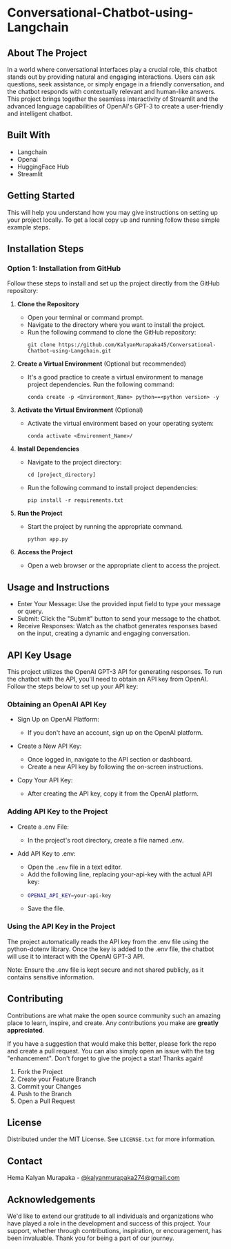 # Conversational-Chatbot-using-Langchain


## About The Project

In a world where conversational interfaces play a crucial role, this chatbot stands out by providing natural and engaging interactions. Users can ask questions, seek assistance, or simply engage in a friendly conversation, and the chatbot responds with contextually relevant and human-like answers. This project brings together the seamless interactivity of Streamlit and the advanced language capabilities of OpenAI's GPT-3 to create a user-friendly and intelligent chatbot.

## Built With

 - Langchain
 - Openai
 - HuggingFace Hub
 - Streamlit

## Getting Started

This will help you understand how you may give instructions on setting up your project locally.
To get a local copy up and running follow these simple example steps.

## Installation Steps

### Option 1: Installation from GitHub

Follow these steps to install and set up the project directly from the GitHub repository:

1. **Clone the Repository**
   - Open your terminal or command prompt.
   - Navigate to the directory where you want to install the project.
   - Run the following command to clone the GitHub repository:
     ```
     git clone https://github.com/KalyanMurapaka45/Conversational-Chatbot-using-Langchain.git
     ```

2. **Create a Virtual Environment** (Optional but recommended)
   - It's a good practice to create a virtual environment to manage project dependencies. Run the following command:
     ```
     conda create -p <Environment_Name> python==<python version> -y
     ```

3. **Activate the Virtual Environment** (Optional)
   - Activate the virtual environment based on your operating system:
       ```
       conda activate <Environment_Name>/
       ```

4. **Install Dependencies**
   - Navigate to the project directory:
     ```
     cd [project_directory]
     ```
   - Run the following command to install project dependencies:
     ```
     pip install -r requirements.txt
     ```

5. **Run the Project**
   - Start the project by running the appropriate command.
     ```
     python app.py
     ```

6. **Access the Project**
   - Open a web browser or the appropriate client to access the project.
  
## Usage and Instructions

- Enter Your Message: Use the provided input field to type your message or query.
- Submit: Click the "Submit" button to send your message to the chatbot.
- Receive Responses: Watch as the chatbot generates responses based on the input, creating a dynamic and engaging conversation.

## API Key Usage
This project utilizes the OpenAI GPT-3 API for generating responses. To run the chatbot with the API, you'll need to obtain an API key from OpenAI. Follow the steps below to set up your API key:

### Obtaining an OpenAI API Key

- Sign Up on OpenAI Platform:
  - If you don't have an account, sign up on the OpenAI platform.

- Create a New API Key:
  - Once logged in, navigate to the API section or dashboard.
  - Create a new API key by following the on-screen instructions.
    
- Copy Your API Key:
  - After creating the API key, copy it from the OpenAI platform.

    
### Adding API Key to the Project

- Create a .env File:
  - In the project's root directory, create a file named .env.

- Add API Key to .env:
  - Open the ```.env``` file in a text editor.
  - Add the following line, replacing your-api-key with the actual API key:
  - ```sh
    OPENAI_API_KEY=your-api-key
    ```
  - Save the file.

### Using the API Key in the Project

The project automatically reads the API key from the .env file using the python-dotenv library. Once the key is added to the .env file, the chatbot will use it to interact with the OpenAI GPT-3 API.

Note: Ensure the .env file is kept secure and not shared publicly, as it contains sensitive information.

## Contributing

Contributions are what make the open source community such an amazing place to learn, inspire, and create. Any contributions you make are **greatly appreciated**.

If you have a suggestion that would make this better, please fork the repo and create a pull request. You can also simply open an issue with the tag "enhancement".
Don't forget to give the project a star! Thanks again!

1. Fork the Project
2. Create your Feature Branch
3. Commit your Changes
4. Push to the Branch
5. Open a Pull Request

## License

Distributed under the MIT License. See `LICENSE.txt` for more information.


## Contact

Hema Kalyan Murapaka - [@kalyanmurapaka274@gmail.com](kalyanmurapaka274@gmail.com)


## Acknowledgements

We'd like to extend our gratitude to all individuals and organizations who have played a role in the development and success of this project. Your support, whether through contributions, inspiration, or encouragement, has been invaluable. Thank you for being a part of our journey.

